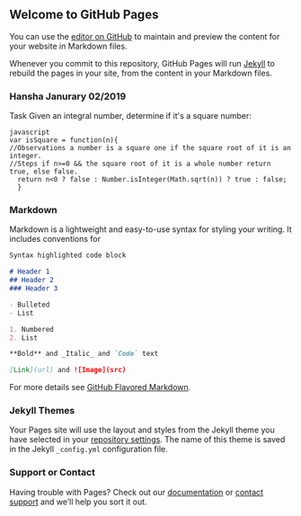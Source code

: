 ## Welcome to GitHub Pages

You can use the [editor on GitHub](https://github.com/Travistico/Travistico.github.io/edit/master/index.md) to maintain and preview the content for your website in Markdown files.

Whenever you commit to this repository, GitHub Pages will run [Jekyll](https://jekyllrb.com/) to rebuild the pages in your site, from the content in your Markdown files.

### Hansha Janurary 02/2019

Task
Given an integral number, determine if it's a square number:

<div class="highlighter-rouge"><div class="highlight"><pre class="highlight"><code>javascript
var isSquare = function(n){
//Observations a number is a square one if the square root of it is an integer.
//Steps if n>=0 && the square root of it is a whole number return true, else false.
  return n<0 ? false : Number.isInteger(Math.sqrt(n)) ? true : false;
  }
</code></pre></div></div>

### Markdown

Markdown is a lightweight and easy-to-use syntax for styling your writing. It includes conventions for

```markdown
Syntax highlighted code block

# Header 1
## Header 2
### Header 3

- Bulleted
- List

1. Numbered
2. List

**Bold** and _Italic_ and `Code` text

[Link](url) and ![Image](src)
```

For more details see [GitHub Flavored Markdown](https://guides.github.com/features/mastering-markdown/).

### Jekyll Themes

Your Pages site will use the layout and styles from the Jekyll theme you have selected in your [repository settings](https://github.com/Travistico/Travistico.github.io/settings). The name of this theme is saved in the Jekyll `_config.yml` configuration file.

### Support or Contact

Having trouble with Pages? Check out our [documentation](https://help.github.com/categories/github-pages-basics/) or [contact support](https://github.com/contact) and we’ll help you sort it out.
